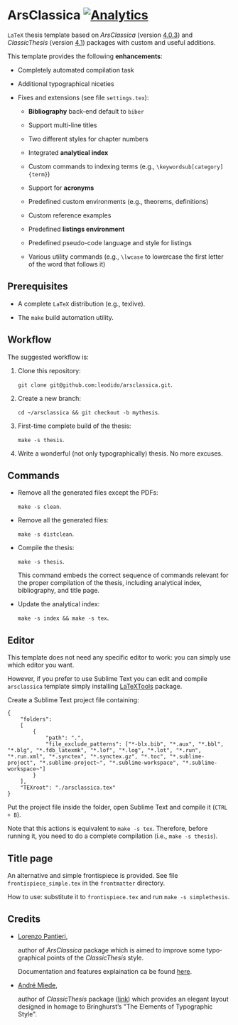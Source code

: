 ArsClassica [![Analytics](https://ga-beacon.appspot.com/UA-49657176-1/arsclassica)](https://github.com/igrigorik/ga-beacon)
==============

`LaTeX` thesis template based on *ArsClassica* (version [4.0.3](http://www.ctan.org/pkg/arsclassica)) and *ClassicThesis* (version [4.1](http://www.ctan.org/pkg/classicthesis)) packages with custom and useful additions. 

This template provides the following **enhancements**:

- Completely automated compilation task

- Additional typographical niceties

- Fixes and extensions (see file `settings.tex`):

	- **Bibliography** back-end default to `biber`

    - Support multi-line titles

    - Two different styles for chapter numbers

    - Integrated **analytical index**

    - Custom commands to indexing terms (e.g., `\keywordsub[category]{term}`)

    - Support for **acronyms**

    - Predefined custom environments (e.g., theorems, definitions)

    - Custom reference examples

    - Predefined **listings environment**

    - Predefined pseudo-code language and style for listings

    - Various utility commands (e.g., `\lwcase` to lowercase the first letter of the word that follows it)

## Prerequisites

- A complete `LaTeX` distribution (e.g., texlive).

- The `make` build automation utility.

## Workflow

The suggested workflow is:

1. Clone this repository:

    `git clone git@github.com:leodido/arsclassica.git`.

2. Create a new branch:

    `cd ~/arsclassica && git checkout -b mythesis`.

3. First-time complete build of the thesis:

    `make -s thesis`.

4. Write a wonderful (not only typographically) thesis. No more excuses.

## Commands

* Remove all the generated files except the PDFs:

    `make -s clean`.

* Remove all the generated files:

    `make -s distclean`.

* Compile the thesis:

    `make -s thesis`.

    This command embeds the correct sequence of commands relevant for the proper compilation of the thesis, including analytical index, bibliography, and title page.

* Update the analytical index:

    `make -s index && make -s tex`.

## Editor

This template does not need any specific editor to work: you can simply use which editor you want.

However, if you prefer to use Sublime Text you can edit and compile `arsclassica` template simply installing [LaTeXTools](https://github.com/SublimeText/LaTeXTools) package.

Create a Sublime Text project file containing:

```
{
    "folders":
    [
        {
            "path": ".",
            "file_exclude_patterns": ["*-blx.bib", "*.aux", "*.bbl", "*.blg", "*.fdb_latexmk", "*.lof", "*.log", "*.lot", "*.run", "*.run.xml", "*.synctex", "*.synctex.gz", "*.toc", "*.sublime-project", "*.sublime-project~", "*.sublime-workspace", "*.sublime-workspace~"]
        }
    ],
    "TEXroot": "./arsclassica.tex" 
}
```

Put the project file inside the folder, open Sublime Text and compile it (`CTRL + B`).

Note that this actions is equivalent to `make -s tex`. Therefore, before running it, you need to do a complete compilation (i.e., `make -s thesis`).

## Title page

An alternative and simple frontispiece is provided. See file `frontispiece_simple.tex` in the `frontmatter` directory.

How to use: substitute it to `frontispiece.tex` and run `make -s simplethesis`.

## Credits

* [Lorenzo Pantieri](http://www.lorenzopantieri.net),

    author of *ArsClassica* package which is aimed to improve some ty­po­graph­i­cal points of the *Clas­sicTh­e­sis* style.

    Documentation and features explaination ca be found [here](http://ftp.uniroma2.it/TeX/macros/latex/contrib/arsclassica/ArsClassica.pdf).

* [André Miede](http://www.ctan.org/author/miede),
    
    author of *ClassicThesis* package ([link](http://ctan.mirror.garr.it/mirrors/CTAN/macros/latex/contrib/classicthesis/ClassicThesis.pdf)) which pro­vides an el­e­gant lay­out de­signed in homage to Bringhurst’s "The Ele­ments of Ty­po­graphic Style".
